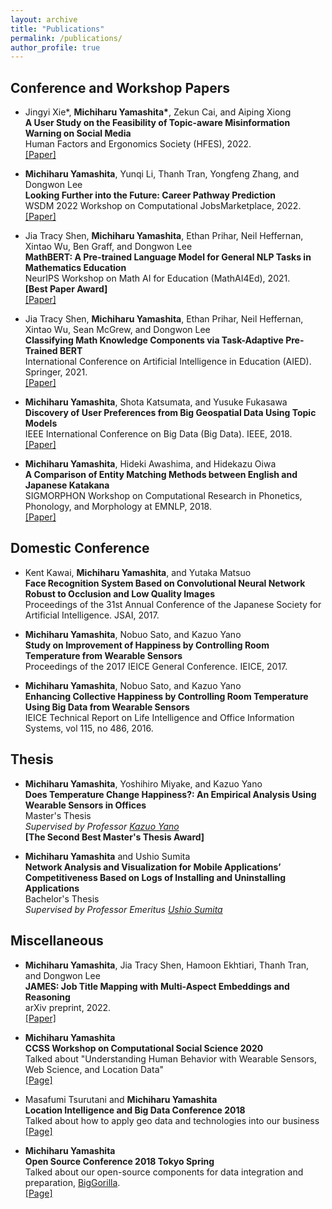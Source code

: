 ```yaml
---
layout: archive
title: "Publications"
permalink: /publications/
author_profile: true
---
```


## Conference and Workshop Papers 
- Jingyi Xie*, __Michiharu Yamashita*__, Zekun Cai, and Aiping Xiong  
**A User Study on the Feasibility of Topic-aware Misinformation Warning on Social Media**  
Human Factors and Ergonomics Society (HFES), 2022.  
[\[Paper\]]()

- __Michiharu Yamashita__, Yunqi Li, Thanh Tran, Yongfeng Zhang, and Dongwon Lee  
**Looking Further into the Future: Career Pathway Prediction**  
WSDM 2022 Workshop on Computational JobsMarketplace, 2022.  
[\[Paper\]](https://compjobs.github.io/assets/paper_8.pdf)

- Jia Tracy Shen, __Michiharu Yamashita__, Ethan Prihar, Neil Heffernan, Xintao Wu, Ben Graff, and Dongwon Lee  
**MathBERT: A Pre-trained Language Model for General NLP Tasks in Mathematics Education**  
NeurIPS Workshop on Math AI for Education (MathAI4Ed), 2021.  
__[Best Paper Award]__  
[\[Paper\]](https://pike.psu.edu/publications/mathai4ed21.pdf)

- Jia Tracy Shen, __Michiharu Yamashita__, Ethan Prihar, Neil Heffernan, Xintao Wu, Sean McGrew, and Dongwon Lee  
**Classifying Math Knowledge Components via Task-Adaptive Pre-Trained BERT**  
International Conference on Artificial Intelligence in Education (AIED). Springer, 2021.  
[\[Paper\]](https://pike.psu.edu/publications/aied21.pdf)

- __Michiharu Yamashita__, Shota Katsumata, and Yusuke Fukasawa  
**Discovery of User Preferences from Big Geospatial Data Using Topic Models**  
IEEE International Conference on Big Data (Big Data). IEEE, 2018.  
[\[Paper\]](https://ieeexplore.ieee.org/document/8622625)

- __Michiharu Yamashita__, Hideki Awashima, and Hidekazu Oiwa  
**A Comparison of Entity Matching Methods between English and Japanese Katakana**  
SIGMORPHON Workshop on Computational Research in Phonetics, Phonology, and Morphology at EMNLP, 2018.   
[\[Paper\]](https://www.aclweb.org/anthology/W18-5809)


## Domestic Conference

- Kent Kawai, __Michiharu Yamashita__, and Yutaka Matsuo  
**Face Recognition System Based on Convolutional Neural Network Robust to Occlusion and Low Quality Images**  
Proceedings of the 31st Annual Conference of the Japanese Society for Artificial Intelligence. JSAI, 2017.

- __Michiharu Yamashita__, Nobuo Sato, and Kazuo Yano  
**Study on Improvement of Happiness by Controlling Room Temperature from Wearable Sensors**  
Proceedings of the 2017 IEICE General Conference. IEICE, 2017. 

- __Michiharu Yamashita__, Nobuo Sato, and Kazuo Yano  
**Enhancing Collective Happiness by Controlling Room Temperature Using Big Data from Wearable Sensors**  
IEICE Technical Report on Life Intelligence and Office Information Systems, vol 115, no 486, 2016.  


## Thesis

- __Michiharu Yamashita__, Yoshihiro Miyake, and Kazuo Yano  
**Does Temperature Change Happiness?: An Empirical Analysis Using Wearable Sensors in Offices**  
Master's Thesis  
*Supervised by Professor [Kazuo Yano](https://scholar.google.co.jp/citations?hl=ja&user=tqMGsJwAAAAJ)*  
__[The Second Best Master's Thesis Award]__  

- __Michiharu Yamashita__ and Ushio Sumita  
**Network Analysis and Visualization for Mobile Applications’ Competitiveness Based on Logs of
Installing and Uninstalling Applications**  
Bachelor's Thesis  
*Supervised by Professor Emeritus [Ushio Sumita](https://researchmap.jp/read0078304/?lang=english)*

## Miscellaneous
- __Michiharu Yamashita__, Jia Tracy Shen, Hamoon Ekhtiari, Thanh Tran, and Dongwon Lee  
**JAMES: Job Title Mapping with Multi-Aspect Embeddings and Reasoning**  
arXiv preprint, 2022.  
[\[Paper\]](https://arxiv.org/abs/2202.10739)

- __Michiharu Yamashita__  
**CCSS Workshop on Computational Social Science 2020**  
Talked about "Understanding Human Behavior with Wearable Sensors, Web Science, and Location Data"  
[\[Page\]](https://www.rieb.kobe-u.ac.jp/en/seminar/seminar_all/2019/202001061030.html)

- Masafumi Tsurutani and __Michiharu Yamashita__  
**Location Intelligence and Big Data Conference 2018**  
Talked about how to apply geo data and technologies into our business  
[\[Page\]](https://www.blogwatcher.co.jp/new-s/20180914/)

- __Michiharu Yamashita__  
**Open Source Conference 2018 Tokyo Spring**  
Talked about our open-source components for data integration and preparation, [BigGorilla](https://www.biggorilla.org/).  
[\[Page\]](https://www.ospn.jp/osc2018-spring/modules/article/article.php?articleid=6)
